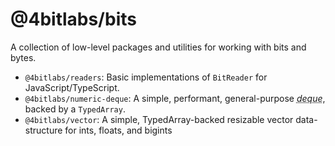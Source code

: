 # @4bitlabs/bits

A collection of low-level packages and utilities for working with bits and bytes. 

- `@4bitlabs/readers`: Basic implementations of `BitReader` for JavaScript/TypeScript.
- `@4bitlabs/numeric-deque`: A simple, performant, general-purpose
  <abbr title="double-ended queue">_deque_</abbr>, backed by a `TypedArray`.
- `@4bitlabs/vector`: A simple, TypedArray-backed resizable vector data-structure for ints, floats, and bigints

